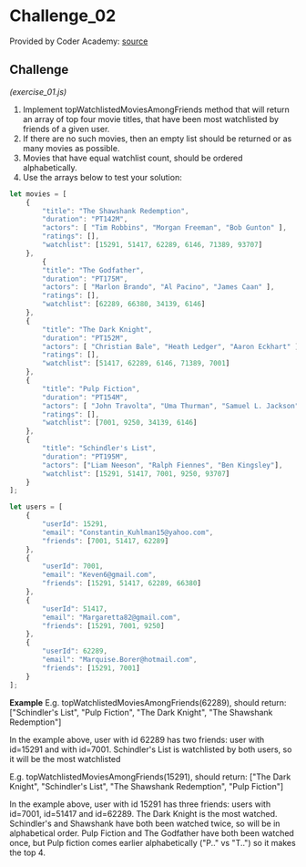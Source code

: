 # Challenge_02

Provided by Coder Academy: [source](https://coderacademyedu.github.io/resources/afternoon_challenge_most_watched_movies.html)

## Challenge
*(exercise_01.js)*
1. Implement topWatchlistedMoviesAmongFriends method that will return an array of top four movie titles, that have been most watchlisted by friends of a given user.
2. If there are no such movies, then an empty list should be returned or as many movies as possible.
3. Movies that have equal watchlist count, should be ordered alphabetically.
4. Use the arrays below to test your solution:

```javascript
let movies = [
    {
        "title": "The Shawshank Redemption",
        "duration": "PT142M",
        "actors": [ "Tim Robbins", "Morgan Freeman", "Bob Gunton" ],
        "ratings": [],
        "watchlist": [15291, 51417, 62289, 6146, 71389, 93707]
    },
        {
        "title": "The Godfather",
        "duration": "PT175M",
        "actors": [ "Marlon Brando", "Al Pacino", "James Caan" ],
        "ratings": [],
        "watchlist": [62289, 66380, 34139, 6146]
    },
    {
        "title": "The Dark Knight",
        "duration": "PT152M",
        "actors": [ "Christian Bale", "Heath Ledger", "Aaron Eckhart" ],
        "ratings": [],
        "watchlist": [51417, 62289, 6146, 71389, 7001]
    },
    {
        "title": "Pulp Fiction",
        "duration": "PT154M",
        "actors": [ "John Travolta", "Uma Thurman", "Samuel L. Jackson" ],
        "ratings": [],
        "watchlist": [7001, 9250, 34139, 6146]
    },
    {
        "title": "Schindler's List",
        "duration": "PT195M",
        "actors": ["Liam Neeson", "Ralph Fiennes", "Ben Kingsley"],
        "watchlist": [15291, 51417, 7001, 9250, 93707]
    }
];

let users = [
    {
        "userId": 15291,
        "email": "Constantin_Kuhlman15@yahoo.com",
        "friends": [7001, 51417, 62289]
    },
    {
        "userId": 7001,
        "email": "Keven6@gmail.com",
        "friends": [15291, 51417, 62289, 66380]
    },
    {
        "userId": 51417,
        "email": "Margaretta82@gmail.com",
        "friends": [15291, 7001, 9250]
    },
    {
        "userId": 62289,
        "email": "Marquise.Borer@hotmail.com",
        "friends": [15291, 7001]
    }
];
```

**Example**
E.g. topWatchlistedMoviesAmongFriends(62289), should return: ["Schindler's List", "Pulp Fiction", "The Dark Knight", "The Shawshank Redemption"]

In the example above, user with id 62289 has two friends: user with id=15291 and with id=7001.
Schindler's List is watchlisted by both users, so it will be the most watchlisted

E.g. topWatchlistedMoviesAmongFriends(15291), should return: ["The Dark Knight", "Schindler's List", "The Shawshank Redemption", "Pulp Fiction"]

In the example above, user with id 15291 has three friends: users with id=7001, id=51417 and id=62289.
The Dark Knight is the most watched.
Schindler's and Shawshank have both been watched twice, so will be in alphabetical order.
Pulp Fiction and The Godfather have both been watched once, but Pulp fiction comes earlier alphabetically ("P.." vs "T..") so it makes the top 4.